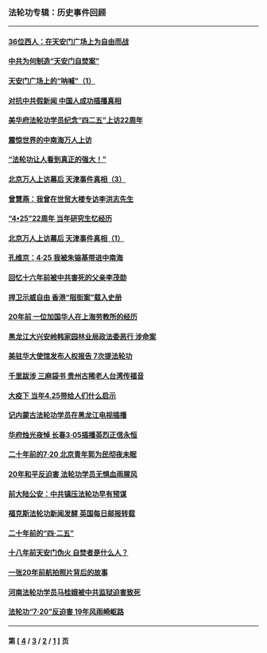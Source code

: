 ### 法轮功专辑：历史事件回顾
---
#### [36位西人：在天安门广场上为自由而战](../../pages/nf5793/n13390029.md?05010430) 
#### [中共为何制造“天安门自焚案”](../../pages/nf5793/n13183270.md?05010430) 
#### [天安门广场上的“呐喊”（1）](../../pages/nf5793/n13105277.md?05010430) 
#### [对抗中共假新闻 中国人成功插播真相](../../pages/nf5793/n12910618.md?05010430) 
#### [美华府法轮功学员纪念“四二五”上访22周年](../../pages/nf5793/n12904445.md?05010430) 
#### [震惊世界的中南海万人上访](../../pages/nf5793/n12903976.md?05010430) 
#### [“法轮功让人看到真正的强大！”](../../pages/nf5793/n12903195.md?05010430) 
#### [北京万人上访幕后 天津事件真相（3）](../../pages/nf5793/n12902807.md?05010430) 
#### [曾慧燕：我曾在世贸大楼专访李洪志先生](../../pages/nf5793/n12898729.md?05010430) 
#### [“4•25”22周年 当年研究生忆经历](../../pages/nf5793/n12894152.md?05010430) 
#### [北京万人上访幕后 天津事件真相（1）](../../pages/nf5793/n12885174.md?05010430) 
#### [孔维京：4·25 我被朱镕基带进中南海](../../pages/nf5793/n12864987.md?05010430) 
#### [回忆十六年前被中共害死的父亲李茂勋](../../pages/nf5793/n12880270.md?05010430) 
#### [捍卫示威自由 香港“阻街案”载入史册](../../pages/nf5793/n12811245.md?05010430) 
#### [20年前 一位加国华人在上海劳教所的经历](../../pages/nf5793/n12707932.md?05010430) 
#### [黑龙江大兴安岭韩家园林业局政法委恶行 涉命案](../../pages/nf5793/n12622815.md?05010430) 
#### [美驻华大使馆发布人权报告 7次提法轮功](../../pages/nf5793/n12520541.md?05010430) 
#### [千里跋涉 三麻袋书 贵州古稀老人台湾传福音](../../pages/nf5793/n12198750.md?05010430) 
#### [大疫下 当年4.25带给人们什么启示](../../pages/nf5793/n12058565.md?05010430) 
#### [记内蒙古法轮功学员在黑龙江电视插播](../../pages/nf5793/n11699194.md?05010430) 
#### [华府烛光夜悼 长春3·05插播英烈正信永恒](../../pages/nf5793/n11397432.md?05010430) 
#### [二十年前的7·20 北京青年郭为民彻夜未眠](../../pages/nf5793/n11354195.md?05010430) 
#### [20年和平反迫害 法轮功学员无惧血雨腥风](../../pages/nf5793/n11348279.md?05010430) 
#### [前大陆公安：中共镇压法轮功早有预谋](../../pages/nf5793/n11352168.md?05010430) 
#### [福克斯法轮功新闻发酵  英国每日邮报转载](../../pages/nf5793/n11285952.md?05010430) 
#### [二十年前的“四·二五”](../../pages/nf5793/n11207639.md?05010430) 
#### [十八年前天安门伪火 自焚者是什么人？](../../pages/nf5793/n10996556.md?05010430) 
#### [一张20年前航拍照片背后的故事](../../pages/nf5793/n10693797.md?05010430) 
#### [河南法轮功学员马桂娥被中共监狱迫害致死](../../pages/nf5793/n10684974.md?05010430) 
#### [法轮功“7‧20”反迫害 19年风雨崎岖路](../../pages/nf5793/n10570834.md?05010430) 

---
#### 第 [ [4](./4.md?05010430) / [3](./3.md?05010430) / [2](./2.md?05010430) / [1](./1.md?05010430) ] 页
